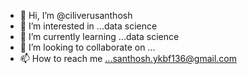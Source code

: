 - 👋 Hi, I’m @ciliverusanthosh
- 👀 I’m interested in ...data science
- 🌱 I’m currently learning ...data science
- 💞️ I’m looking to collaborate on ...
- 📫 How to reach me ...santhosh.ykbf136@gmail.com

<!---
ciliverusanthosh/ciliverusanthosh is a ✨ special ✨ repository because its `README.md` (this file) appears on your GitHub profile.
You can click the Preview link to take a look at your changes.
--->
